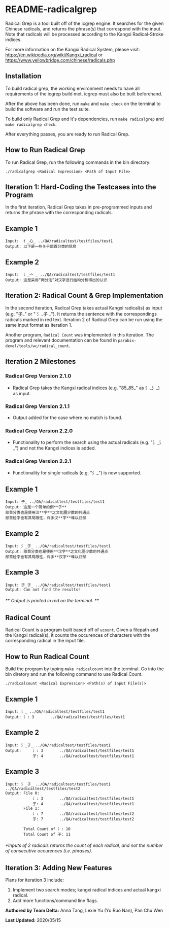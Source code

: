 # README-radicalgrep

Radical Grep is a tool built off of the icgrep engine. It searches for the given Chinese radicals, and returns the phrase(s) that correspond with the input. Note that radicals will be processed according to the Kangxi Radical-Stroke indices.

For more information on the Kangxi Radical System, please visit: https://en.wikipedia.org/wiki/Kangxi_radical or https://www.yellowbridge.com/chinese/radicals.php

## **Installation**

To build radical grep, the working environment needs to have all requirements of the icgrep build met. icgrep must also be built beforehand.

After the above has been done, run  `make`  and `make check` on the terminal to build the software and run the test suite.

To build only Radical Grep and it's dependencies, run `make radicalgrep` and `make radicalgrep check`.

After everything passes, you are ready to run Radical Grep.

## **How to Run Radical Grep**

To run Radical Grep, run the following commands in the bin directory:

    ./radicalgrep <Radical Expression> <Path of Input File>

## **Iteration 1: Hard-Coding the Testcases into the Program**

In the first iteration, Radical Grep takes in pre-programmed inputs and returns the phrase with the corresponding radicals.

 ## Example 1

    Input:  亻_心_ ../QA/radicaltest/testfiles/test1
    Output: 以下是一些关于部首分类的信息

## Example 2

    Input:  氵_宀 _ ../QA/radicaltest/testfiles/test1
    Output: 这是采用“两分法”对汉字进行结构分析得出的认识


## **Iteration 2: Radical Count & Grep Implementation**

In the second iteration, Radical Grep takes actual Kangxi radical(s) as input (e.g. "子_" or " 氵_子 _"). It returns the sentence with the correspondings radicals marked in red text. Iteration 2 of Radical Grep can be run using the same input format as iteration 1.

Another program, `Radical Count` was implemented in this iteration. The program and relevant documentation can be found in `parabix-devel/tools/wc/radical_count`.

## Iteration 2 Milestones

### Radical Grep Version 2.1.0 
* Radical Grep takes the Kangxi radical indices (e.g. "85_85_" as 氵_氵_) as input.
### Radical Grep Version 2.1.1
* Output added for the case where no match is found.
### Radical Grep Version 2.2.0
* Functionality to perform the search using the actual radicals (e.g. "氵_氵_") and not the Kangxi indices is added. 
### Radical Grep Version 2.2.1 
* Functionality for single radicals (e.g. "氵_") is now supported.

## Example 1

    Input: 子_ ../QA/radicaltest/testfiles/test1
    Output: 这是一个简单的例**子**
    部首分类也是使用汉**字**之文化圈少数的共通点
    部首检字也有其局限性，许多汉**字**难以归部
    
## Example 2

    Input: 氵_子_ ../QA/radicaltest/testfiles/test1
    Output: 部首分类也是使用**汉字**之文化圈少数的共通点
    部首检字也有其局限性，许多**汉字**难以归部
   
## Example 3

    Input: 子_子_ ../QA/radicaltest/testfiles/test1
    Output: Can not find the results!

###### ** Output is printed in red on the terminal. ** 

## **Radical Count**

Radical Count is a program built based off of `ucount`. Given a filepath and the Kangxi radical(s), it counts the occurences of characters with the corresponding radical in the input file.

## **How to Run Radical Count**

Build the program by typing `make radicalcount` into the terminal. Go into the bin diretory and run the following command to use Radical Count.

    ./radicalcount <Radical Expression> <Path(s) of Input File(s)>

## Example 1

    Input: 氵_ ../QA/radicaltest/testfiles/test1
    Output: 氵: 3       ../QA/radicaltest/testfiles/test1

## Example 2

    Input: 氵_子_ ../QA/radicaltest/testfiles/test1
    Output:     氵: 3       ../QA/radicaltest/testfiles/test1
                子: 4       ../QA/radicaltest/testfiles/test1

## Example 3

    Input: 氵_子_ ../QA/radicaltest/testfiles/test1 ../QA/radicaltest/testfiles/test2
    Output: File 0:
                氵: 3       ../QA/radicaltest/testfiles/test1
                子: 4       ../QA/radicaltest/testfiles/test1
            File 1:
                氵: 7       ../QA/radicaltest/testfiles/test2
                子: 7       ../QA/radicaltest/testfiles/test2

            Total Count of 氵: 10
            Total Count of 子: 11
    
###### *Inputs of 2 radicals returns the count of each radical, and not the number of consecutive occurences (i.e. phrases).

## **Iteration 3: Adding New Features**
Plans for iteration 3 include:

1. Implement two search modes; kangxi radical indices and actual kangxi radical.
2. Add more functions/command line flags.


**Authored by Team Delta:** Anna Tang, Lexie Yu (Yu Ruo Nan),  Pan Chu Wen

**Last Updated:** 2020/05/15